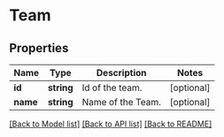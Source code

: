 # Team

## Properties
Name | Type | Description | Notes
------------ | ------------- | ------------- | -------------
**id** | **string** | Id of the team. | [optional] 
**name** | **string** | Name of the Team. | [optional] 

[[Back to Model list]](../README.md#documentation-for-models) [[Back to API list]](../README.md#documentation-for-api-endpoints) [[Back to README]](../README.md)


